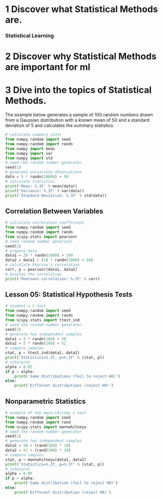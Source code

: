 # 1 Discover what Statistical Methods are.

### Statistical Learning



# 2 Discover why Statistical Methods are important for ml

# 3 Dive into the topics of Statistical Methods.

The example below generates a sample of 100 random numbers drawn from a Gaussian distribution with a known mean of 50 and a standard deviation of 5 and calculates the summary statistics.

```py
# calculate summary stats
from numpy.random import seed
from numpy.random import randn
from numpy import mean
from numpy import var
from numpy import std
# seed the random number generator
seed(1)
# generate univariate observations
data = 5 * randn(10000) + 50
# calculate statistics
print('Mean: %.3f' % mean(data))
print('Variance: %.3f' % var(data))
print('Standard Deviation: %.3f' % std(data))
```

## Correlation Between Variables

```py
# calculate correlation coefficient
from numpy.random import seed
from numpy.random import randn
from scipy.stats import pearsonr
# seed random number generator
seed(1)
# prepare data
data1 = 20 * randn(1000) + 100
data2 = data1 + (10 * randn(1000) + 50)
# calculate Pearson's correlation
corr, p = pearsonr(data1, data2)
# display the correlation
print('Pearsons correlation: %.3f' % corr)
```

## Lesson 05: Statistical Hypothesis Tests

```py
# student's t-test
from numpy.random import seed
from numpy.random import randn
from scipy.stats import ttest_ind
# seed the random number generator
seed(1)
# generate two independent samples
data1 = 5 * randn(100) + 50
data2 = 5 * randn(100) + 51
# compare samples
stat, p = ttest_ind(data1, data2)
print('Statistics=%.3f, p=%.3f' % (stat, p))
# interpret
alpha = 0.05
if p > alpha:
	print('Same distributions (fail to reject H0)')
else:
	print('Different distributions (reject H0)')
```

## Nonparametric Statistics

```py
# example of the mann-whitney u test
from numpy.random import seed
from numpy.random import rand
from scipy.stats import mannwhitneyu
# seed the random number generator
seed(1)
# generate two independent samples
data1 = 50 + (rand(100) * 10)
data2 = 51 + (rand(100) * 10)
# compare samples
stat, p = mannwhitneyu(data1, data2)
print('Statistics=%.3f, p=%.3f' % (stat, p))
# interpret
alpha = 0.05
if p > alpha:
	print('Same distribution (fail to reject H0)')
else:
	print('Different distribution (reject H0)')
```




